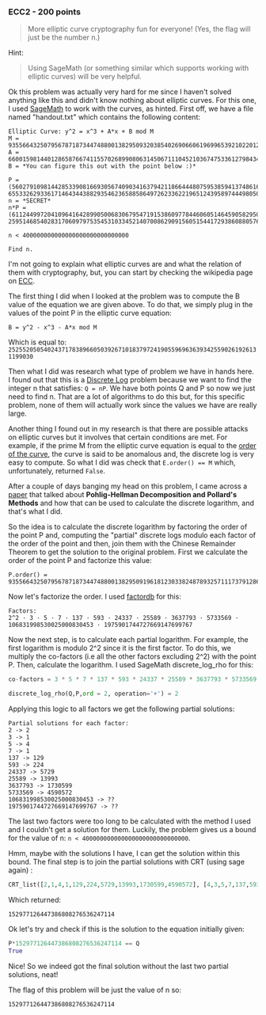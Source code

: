 ### ECC2 - 200 points

> More elliptic curve cryptography fun for everyone!
(Yes, the flag will just be the number n.)

Hint:
> Using SageMath (or something similar which supports working with elliptic curves) will be very helpful.

Ok this problem was actually very hard for me since I haven't solved anything like this and didn't know nothing about elliptic curves. For this one, I used [SageMath](http://www.sagemath.org/index.html) to work with the curves, as hinted. First off, we have a file named "handout.txt" which contains the following content:
```
Elliptic Curve: y^2 = x^3 + A*x + B mod M
M = 93556643250795678718734474880013829509320385402690660619699653921022012489089
A = 66001598144012865876674115570268990806314506711104521036747533612798434904785
B = *You can figure this out with the point below :)*

P = (56027910981442853390816693056740903416379421186644480759538594137486160388926, 65533262933617146434438829354623658858649726233622196512439589744498050226926)
n = *SECRET*
n*P = (61124499720410964164289905006830679547191538609778446060514645905829507254103, 2595146854028317060979753545310334521407008629091560515441729386088057610440)

n < 400000000000000000000000000000

Find n.
```
I'm not going to explain what elliptic curves are and what the relation of them with cryptography, but, you can start by checking the wikipedia page on [ECC](https://en.wikipedia.org/wiki/Elliptic_curve_cryptography).

The first thing I did when I looked at the problem was to compute the B value of the equation we are given above. To do that, we simply plug in the values of the point P in the elliptic curve equation:
```
B = y^2 - x^3 - A*x mod M
```
Which is equal to: ```25255205054024371783896605039267101837972419055969636393425590261926131199030```

Then what I did was research what type of problem we have in hands here. I found out that this is a [Discrete Log](https://en.wikipedia.org/wiki/Discrete_logarithm) problem because we want to find the integer n that satisfies: ``` Q = nP ```. We have both points Q and P so now we just need to find n. That are a lot of algorithms to do this but, for this specific problem, none of them will actually work since the values we have are really large. 

Another thing I found out in my research is that there are possible attacks on elliptic curves but it involves that certain conditions are met. For example, if the prime M from the elliptic curve equation is equal to the [order of the curve](https://en.wikipedia.org/wiki/Counting_points_on_elliptic_curves), the curve is said to be anomalous and, the discrete log is very easy to compute. So what I did was check that ```E.order() == M``` which, unfortunately, returned ```False```.

After a couple of days banging my head on this problem, I came across a [paper](https://link.springer.com/chapter/10.1007/BFb0052240) that talked about **PohIig-Hellman Decomposition and Pollard's Methods** and how that can be used to calculate the discrete logarithm, and that's what I did.

So the idea is to calculate the discrete logarithm by factoring the order of the point P and, computing the "partial" discrete logs modulo each factor of the order of the point and then, join them with the Chinese Remainder Theorem to get the solution to the original problem. First we calculate the order of the point P and factorize this value:
```
P.order() = 93556643250795678718734474880013829509196181230338248789325711173791286325820
```
Now let's factorize the order. I used [factordb](http://www.factordb.com/) for this: 
```
Factors:
2^2 · 3 · 5 · 7 · 137 · 593 · 24337 · 25589 · 3637793 · 5733569 · 106831998530025000830453 · 1975901744727669147699767
```
Now the next step, is to calculate each partial logarithm. For example, the first logarithm is modulo 2^2 since it is the first factor. To do this, we multiply the co-factors (i.e all the other factors excluding 2^2) with the point P. Then, calculate the logarithm. I used SageMath discrete_log_rho for this:
```python
co-factors = 3 * 5 * 7 * 137 * 593 * 24337 * 25589 * 3637793 * 5733569 * 106831998530025000830453 * 1975901744727669147699767

discrete_log_rho(Q,P,ord = 2, operation='+') = 2
```
Applying this logic to all factors we get the following partial solutions:
```
Partial solutions for each factor:
2 -> 2
3 -> 1
5 -> 4
7 -> 1
137 -> 129
593 -> 224
24337 -> 5729
25589 -> 13993
3637793 -> 1730599
5733569 -> 4590572
106831998530025000830453 -> ??
1975901744727669147699767 -> ??
```
The last two factors were too long to be calculated with the method I used and I couldn't get a solution for them. Luckily, the problem gives us a bound for the value of n:  ```n < 400000000000000000000000000000```.

Hmm, maybe with the solutions I have, I can get the solution within this bound. 
The final step is to join the partial solutions with CRT (using sage again) :
```python
CRT_list([2,1,4,1,129,224,5729,13993,1730599,4590572], [4,3,5,7,137,593,24337,25589,3637793,5733569])
```
Which returned:
```
152977126447386808276536247114
```
Ok let's try and check if this is the solution to the equation initially given:
```python
P*152977126447386808276536247114 == Q
True
```
Nice! So we indeed got the final solution without the last two partial solutions, neat!

The flag of this problem will be just the value of n so:
```
152977126447386808276536247114
```
